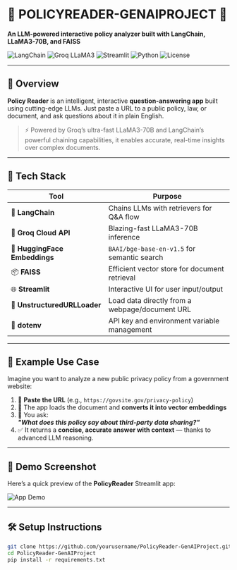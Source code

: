 # 🧠 POLICYREADER-GENAIPROJECT 📜  
**An LLM-powered interactive policy analyzer built with LangChain, LLaMA3-70B, and FAISS**

![LangChain](https://img.shields.io/badge/LangChain-%23FFDB58.svg?style=flat&logo=LangChain&logoColor=black)
![Groq LLaMA3](https://img.shields.io/badge/LLaMA3--70B-Groq-blueviolet)
![Streamlit](https://img.shields.io/badge/Streamlit-App-red?logo=streamlit)
![Python](https://img.shields.io/badge/Made%20with-Python-blue.svg)
![License](https://img.shields.io/github/license/yourusername/PolicyReader-GenAIProject)

---

## 🌟 Overview

**Policy Reader** is an intelligent, interactive **question-answering app** built using cutting-edge LLMs. Just paste a URL to a public policy, law, or document, and ask questions about it in plain English.

> ⚡️ Powered by Groq’s ultra-fast LLaMA3-70B and LangChain’s powerful chaining capabilities, it enables accurate, real-time insights over complex documents.

---

## 🧰 Tech Stack

| Tool                  | Purpose                                              |
|-----------------------|------------------------------------------------------|
| 🧠 **LangChain**        | Chains LLMs with retrievers for Q&A flow            |
| 🚀 **Groq Cloud API**   | Blazing-fast LLaMA3-70B inference                   |
| 🧬 **HuggingFace Embeddings** | `BAAI/bge-base-en-v1.5` for semantic search     |
| 📦 **FAISS**            | Efficient vector store for document retrieval       |
| 🌐 **Streamlit**        | Interactive UI for user input/output                |
| 🔗 **UnstructuredURLLoader** | Load data directly from a webpage/document URL |
| 🔐 **dotenv**           | API key and environment variable management         |

---

## 🎯 Example Use Case

Imagine you want to analyze a new public privacy policy from a government website:

1. 🔗 **Paste the URL** (e.g., `https://govsite.gov/privacy-policy`)
2. 📄 The app loads the document and **converts it into vector embeddings**
3. 🧠 You ask:  
   **_"What does this policy say about third-party data sharing?"_**
4. ✅ It returns a **concise, accurate answer with context** — thanks to advanced LLM reasoning.

---

## 📸 Demo Screenshot

Here’s a quick preview of the **PolicyReader** Streamlit app:

![App Demo](assets/demo.png)


---

## 🛠 Setup Instructions

```bash
git clone https://github.com/yourusername/PolicyReader-GenAIProject.git
cd PolicyReader-GenAIProject
pip install -r requirements.txt
